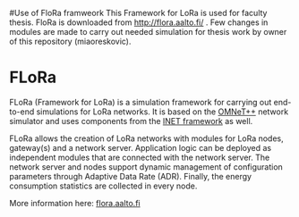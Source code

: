 #Use of FloRa framweork
This Framework for LoRa is used for faculty thesis. FloRa is downloaded from http://flora.aalto.fi/ . Few changes in modules are made to carry out needed simulation for thesis work by owner of this repository (miaoreskovic). 

# FLoRa
FLoRa (Framework for LoRa) is a simulation framework for carrying out end-to-end simulations for LoRa networks. 
It is based on the [OMNeT++](https://omnetpp.org/) network simulator and uses components from the [INET framework](https://inet.omnetpp.org/) as well.

FLoRa allows the creation of LoRa networks with modules for LoRa nodes, gateway(s) and a network server. 
Application logic can be deployed as independent modules that are connected with the network server. 
The network server and nodes support dynamic management of configuration parameters through Adaptive Data Rate (ADR). 
Finally, the energy consumption statistics are collected in every node.

More information here: [flora.aalto.fi](http://flora.aalto.fi/)
